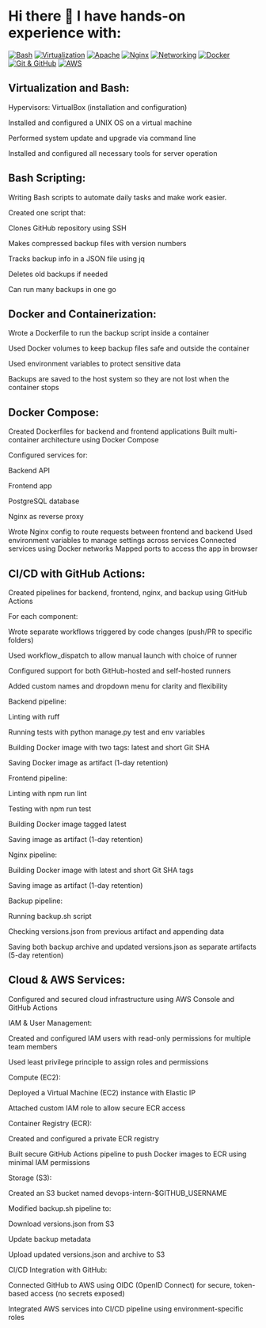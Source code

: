 # Hi there 👋 I have hands-on experience with:

<!--
**Dimab92/Dimab92** is a ✨ _special_ ✨ repository because its `README.md` (this file) appears on your GitHub profile.

Here are some ideas to get you started:

- 🔭 I’m currently working on ...
- 🌱 I’m currently learning ...
- 👯 I’m looking to collaborate on ...
- 🤔 I’m looking for help with ...
- 💬 Ask me about ...
- 📫 How to reach me: ...
- 😄 Pronouns: ...
- ⚡ Fun fact: ...
-->
[![Bash](https://img.shields.io/badge/Bash-Bash%20Scripting-4EAA25?logo=gnu-bash&logoColor=white)]()
[![Virtualization](https://img.shields.io/badge/Virtualization-VirtualBox%20%7C%20VM-blueviolet?logo=virtualbox&logoColor=white)]()
[![Apache](https://img.shields.io/badge/Apache-HTTP%20Server-D22128?logo=apache&logoColor=white)]()
[![Nginx](https://img.shields.io/badge/Nginx-Web%20Server-009639?logo=nginx&logoColor=white)]()
[![Networking](https://img.shields.io/badge/Networking-VPC%20%7C%20Security%20Groups%20%7C%20Ports-0061a8?logo=networkx&logoColor=white)]()
[![Docker](https://img.shields.io/badge/Docker-Docker%20Compose-2496ED?logo=docker&logoColor=white)]()
[![Git & GitHub](https://img.shields.io/badge/Git%20%26%20GitHub-GitHub%20Actions-2088FF?logo=github&logoColor=white)]()
[![AWS](https://img.shields.io/badge/AWS-IAM%20%7C%20EC2%20%7C%20Elastic%20IP%20%7C%20ECR%20%7C%20S3-FF9900?logo=amazonaws&logoColor=white)]()

## Virtualization and Bash:
Hypervisors: VirtualBox (installation and configuration)

Installed and configured a UNIX OS on a virtual machine

Performed system update and upgrade via command line

Installed and configured all necessary tools for server operation

## Bash Scripting:
Writing Bash scripts to automate daily tasks and make work easier.

Created one script that:

Clones GitHub repository using SSH

Makes compressed backup files with version numbers

Tracks backup info in a JSON file using jq

Deletes old backups if needed

Can run many backups in one go

## Docker and Containerization:
Wrote a Dockerfile to run the backup script inside a container

Used Docker volumes to keep backup files safe and outside the container

Used environment variables to protect sensitive data

Backups are saved to the host system so they are not lost when the container stops

## Docker Compose:
Created Dockerfiles for backend and frontend applications
Built multi-container architecture using Docker Compose

Configured services for:

Backend API

Frontend app

PostgreSQL database

Nginx as reverse proxy

Wrote Nginx config to route requests between frontend and backend
Used environment variables to manage settings across services
Connected services using Docker networks
Mapped ports to access the app in browser

## CI/CD with GitHub Actions:
Created pipelines for backend, frontend, nginx, and backup using GitHub Actions

For each component:

Wrote separate workflows triggered by code changes (push/PR to specific folders)

Used workflow_dispatch to allow manual launch with choice of runner

Configured support for both GitHub-hosted and self-hosted runners

Added custom names and dropdown menu for clarity and flexibility

Backend pipeline:

Linting with ruff

Running tests with python manage.py test and env variables

Building Docker image with two tags: latest and short Git SHA

Saving Docker image as artifact (1-day retention)

Frontend pipeline:

Linting with npm run lint

Testing with npm run test

Building Docker image tagged latest

Saving image as artifact (1-day retention)

Nginx pipeline:

Building Docker image with latest and short Git SHA tags

Saving image as artifact (1-day retention)

Backup pipeline:

Running backup.sh script

Checking versions.json from previous artifact and appending data

Saving both backup archive and updated versions.json as separate artifacts (5-day retention)

## Cloud & AWS Services:
Configured and secured cloud infrastructure using AWS Console and GitHub Actions

IAM & User Management:

Created and configured IAM users with read-only permissions for multiple team members

Used least privilege principle to assign roles and permissions

Compute (EC2):

Deployed a Virtual Machine (EC2) instance with Elastic IP

Attached custom IAM role to allow secure ECR access

Container Registry (ECR):

Created and configured a private ECR registry

Built secure GitHub Actions pipeline to push Docker images to ECR using minimal IAM permissions

Storage (S3):

Created an S3 bucket named devops-intern-$GITHUB_USERNAME

Modified backup.sh pipeline to:

Download versions.json from S3

Update backup metadata

Upload updated versions.json and archive to S3

CI/CD Integration with GitHub:

Connected GitHub to AWS using OIDC (OpenID Connect) for secure, token-based access (no secrets exposed)

Integrated AWS services into CI/CD pipeline using environment-specific roles
